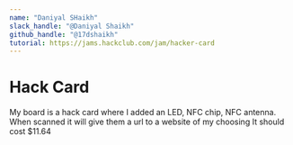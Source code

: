 ```yaml
---
name: "Daniyal SHaikh"
slack_handle: "@Daniyal Shaikh"
github_handle: "@17dshaikh"
tutorial: https://jams.hackclub.com/jam/hacker-card
---
```


# Hack Card

My board is a hack card where I added an LED, NFC chip, NFC antenna. When scanned it will give them a url to a website of my choosing
It should cost $11.64


